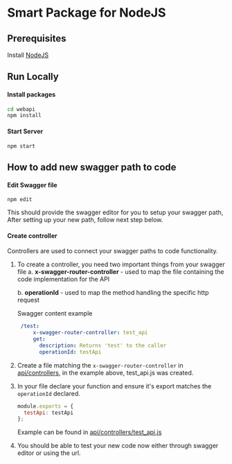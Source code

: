 # Smart Package for NodeJS

## Prerequisites
Install [NodeJS](https://nodejs.org/en/download/)

## Run Locally
#### Install packages
```bash
cd webapi
npm install
```

#### Start Server
```npm start```

## How to add new swagger path to code

#### Edit Swagger file
```npm edit```

This should provide the swagger editor for you to setup your swagger path, After setting up your new path, follow next step below.

#### Create controller
Controllers are used to connect your swagger paths to code functionality.
1. To create a controller, you need two important things from your swagger file
   a. **x-swagger-router-controller** - used to map the file containing the code implementation for the API
   
   b. **operationId** - used to map the method handling the specific http request
   
   Swagger content example
   ```yaml
    /test:
        x-swagger-router-controller: test_api
        get:
          description: Returns 'test' to the caller
          operationId: testApi
    ```
2.  Create a file matching the `x-swagger-router-controller` in [api/controllers](api/controllers), in the example above, test_api.js was created.
3.  In your file declare your function and ensure it's export matches the `operationId` declared.
    ```javascript
    module.exports = {
      testApi: testApi
    };
    ```
    Example can be found in [api/controllers/test_api.js](api/controllers/test_api.js)
4. You should be able to test your new code now either through swagger editor or using the url.